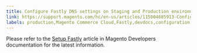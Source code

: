 ```yaml
---
title: Configure Fastly DNS settings on Staging and Production environments
link: https://support.magento.com/hc/en-us/articles/115004685913-Configure-Fastly-DNS-settings-on-Staging-and-Production-environments
labels: production,Magento Commerce Cloud,Fastly,devdocs,configuration,DNS,setup,Staging,how to
---
```


Please refer to the [Setup Fastly](https://devdocs.magento.com/cloud/cdn/configure-fastly.html) article in Magento Developers documentation for the latest information. 
